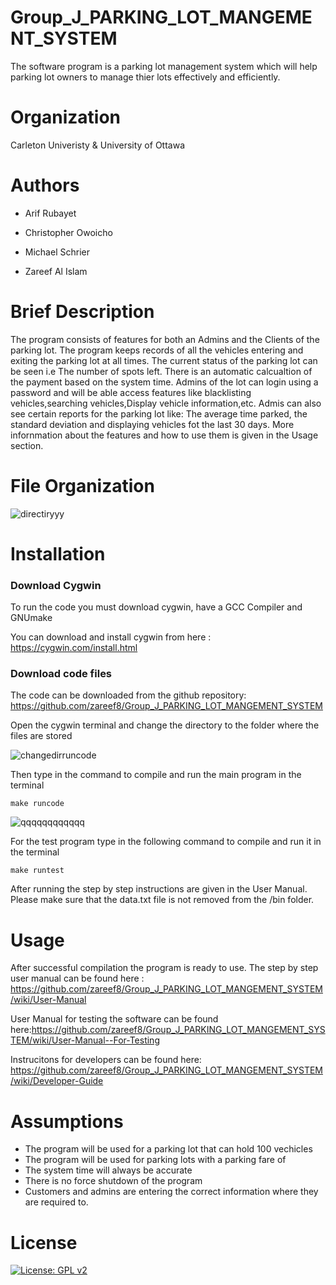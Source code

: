 # Group_J_PARKING_LOT_MANGEMENT_SYSTEM #

The software program is a parking lot management system which will help parking lot owners to manage thier lots effectively and efficiently. 

# Organization #
Carleton Univeristy & University of Ottawa

# Authors #

  * Arif Rubayet 
  
  * Christopher Owoicho  

  * Michael Schrier 
 
  * Zareef Al Islam 

# Brief Description #
The program consists of features for both an Admins and the Clients of the parking lot. 
The program keeps records of all the vehicles entering and exiting the parking lot at all times. 
The current status of the parking lot can be seen i.e The number of spots left. 
There is an automatic calcualtion of the payment based on the system time.
Admins of the lot can login using a password and will be able access features like blacklisting vehicles,searching vehicles,Display vehicle information,etc.
Admis can also see certain reports for the parking lot like: The average time parked, the standard deviation and displaying vehicles fot the last 30 days.
More infornmation about the features and how to use them is given in the Usage section.

# File Organization  

![directiryyy](https://user-images.githubusercontent.com/71241275/102732806-a95ad100-4309-11eb-9551-f4622550f91c.jpg)


# Installation # 

### Download Cygwin
To run the code you must download cygwin, have a GCC Compiler and GNUmake

You can download and install cygwin from here : https://cygwin.com/install.html

### Download code files

The code can be downloaded from the github repository: https://github.com/zareef8/Group_J_PARKING_LOT_MANGEMENT_SYSTEM

Open the cygwin terminal and change the directory to the folder where the files are stored

![changedirruncode](https://user-images.githubusercontent.com/71241275/102730737-ad83f000-4303-11eb-8b32-361cabbcba17.jpg)

Then type in the command to compile and run the main program in the terminal

```
make runcode
```

![qqqqqqqqqqqq](https://user-images.githubusercontent.com/71241275/102737215-cba61c00-4314-11eb-980e-8d6e2b77fb71.jpg)




For the test program type in the following command to compile and run it in the terminal

```
make runtest
```

After running the step by step instructions are given in the User Manual. Please make sure that the data.txt file is not removed from the /bin folder.

# Usage #

After successful compilation the program is ready to use. The step by step user manual can be found here : https://github.com/zareef8/Group_J_PARKING_LOT_MANGEMENT_SYSTEM/wiki/User-Manual

User Manual for testing the software can be found here:https://github.com/zareef8/Group_J_PARKING_LOT_MANGEMENT_SYSTEM/wiki/User-Manual--For-Testing

Instrucitons for developers can be found here: https://github.com/zareef8/Group_J_PARKING_LOT_MANGEMENT_SYSTEM/wiki/Developer-Guide

# Assumptions #
* The program will be used for a parking lot that can hold 100 vechicles
* The program will be used for parking lots with a parking fare of
* The system time will always be accurate
* There is no force shutdown of the program
* Customers and admins are entering the correct information where they are required to.

# License 
 [![License: GPL v2](https://img.shields.io/badge/License-GPL%20v2-blue.svg)](https://www.gnu.org/licenses/old-licenses/gpl-2.0.en.html)
